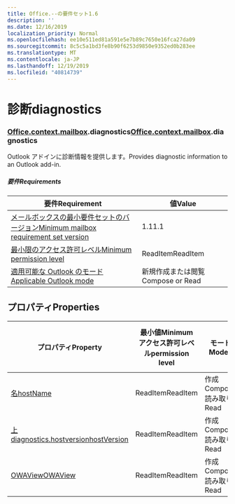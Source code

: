 ```yaml
---
title: Office.--の要件セット1.6
description: ''
ms.date: 12/16/2019
localization_priority: Normal
ms.openlocfilehash: ee10e511ed81a591e5e7b89c7650e16fca27da09
ms.sourcegitcommit: 8c5c5a1bd3fe8b90f6253d9850e9352ed0b283ee
ms.translationtype: MT
ms.contentlocale: ja-JP
ms.lasthandoff: 12/19/2019
ms.locfileid: "40814739"
---
```

# <a name="diagnostics"></a><span data-ttu-id="d9a83-102">診断</span><span class="sxs-lookup"><span data-stu-id="d9a83-102">diagnostics</span></span>

### <a name="officeofficemdcontextofficecontextmdmailboxofficecontextmailboxmddiagnostics"></a><span data-ttu-id="d9a83-103">[Office](office.md)[.context](office.context.md)[.mailbox](office.context.mailbox.md).diagnostics</span><span class="sxs-lookup"><span data-stu-id="d9a83-103">[Office](office.md)[.context](office.context.md)[.mailbox](office.context.mailbox.md).diagnostics</span></span>

<span data-ttu-id="d9a83-104">Outlook アドインに診断情報を提供します。</span><span class="sxs-lookup"><span data-stu-id="d9a83-104">Provides diagnostic information to an Outlook add-in.</span></span>

##### <a name="requirements"></a><span data-ttu-id="d9a83-105">要件</span><span class="sxs-lookup"><span data-stu-id="d9a83-105">Requirements</span></span>

|<span data-ttu-id="d9a83-106">要件</span><span class="sxs-lookup"><span data-stu-id="d9a83-106">Requirement</span></span>| <span data-ttu-id="d9a83-107">値</span><span class="sxs-lookup"><span data-stu-id="d9a83-107">Value</span></span>|
|---|---|
|[<span data-ttu-id="d9a83-108">メールボックスの最小要件セットのバージョン</span><span class="sxs-lookup"><span data-stu-id="d9a83-108">Minimum mailbox requirement set version</span></span>](../../requirement-sets/outlook-api-requirement-sets.md)| <span data-ttu-id="d9a83-109">1.1</span><span class="sxs-lookup"><span data-stu-id="d9a83-109">1.1</span></span>|
|[<span data-ttu-id="d9a83-110">最小限のアクセス許可レベル</span><span class="sxs-lookup"><span data-stu-id="d9a83-110">Minimum permission level</span></span>](/outlook/add-ins/understanding-outlook-add-in-permissions)| <span data-ttu-id="d9a83-111">ReadItem</span><span class="sxs-lookup"><span data-stu-id="d9a83-111">ReadItem</span></span>|
|[<span data-ttu-id="d9a83-112">適用可能な Outlook のモード</span><span class="sxs-lookup"><span data-stu-id="d9a83-112">Applicable Outlook mode</span></span>](/outlook/add-ins/#extension-points)| <span data-ttu-id="d9a83-113">新規作成または閲覧</span><span class="sxs-lookup"><span data-stu-id="d9a83-113">Compose or Read</span></span>|

## <a name="properties"></a><span data-ttu-id="d9a83-114">プロパティ</span><span class="sxs-lookup"><span data-stu-id="d9a83-114">Properties</span></span>

| <span data-ttu-id="d9a83-115">プロパティ</span><span class="sxs-lookup"><span data-stu-id="d9a83-115">Property</span></span> | <span data-ttu-id="d9a83-116">最小値</span><span class="sxs-lookup"><span data-stu-id="d9a83-116">Minimum</span></span><br><span data-ttu-id="d9a83-117">アクセス許可レベル</span><span class="sxs-lookup"><span data-stu-id="d9a83-117">permission level</span></span> | <span data-ttu-id="d9a83-118">モード</span><span class="sxs-lookup"><span data-stu-id="d9a83-118">Modes</span></span> | <span data-ttu-id="d9a83-119">戻り値の種類</span><span class="sxs-lookup"><span data-stu-id="d9a83-119">Return type</span></span> | <span data-ttu-id="d9a83-120">最小値</span><span class="sxs-lookup"><span data-stu-id="d9a83-120">Minimum</span></span><br><span data-ttu-id="d9a83-121">要件セット</span><span class="sxs-lookup"><span data-stu-id="d9a83-121">requirement set</span></span> |
|---|---|---|---|:---:|
| [<span data-ttu-id="d9a83-122">名</span><span class="sxs-lookup"><span data-stu-id="d9a83-122">hostName</span></span>](/javascript/api/outlook/office.diagnostics?view=outlook-js-1.6#hostname) | <span data-ttu-id="d9a83-123">ReadItem</span><span class="sxs-lookup"><span data-stu-id="d9a83-123">ReadItem</span></span> | <span data-ttu-id="d9a83-124">作成</span><span class="sxs-lookup"><span data-stu-id="d9a83-124">Compose</span></span><br><span data-ttu-id="d9a83-125">読み取り</span><span class="sxs-lookup"><span data-stu-id="d9a83-125">Read</span></span> | <span data-ttu-id="d9a83-126">String</span><span class="sxs-lookup"><span data-stu-id="d9a83-126">String</span></span> | [<span data-ttu-id="d9a83-127">1.1</span><span class="sxs-lookup"><span data-stu-id="d9a83-127">1.1</span></span>](../requirement-set-1.1/outlook-requirement-set-1.1.md) |
| [<span data-ttu-id="d9a83-128">上 diagnostics.hostversion</span><span class="sxs-lookup"><span data-stu-id="d9a83-128">hostVersion</span></span>](/javascript/api/outlook/office.diagnostics?view=outlook-js-1.6#hostversion) | <span data-ttu-id="d9a83-129">ReadItem</span><span class="sxs-lookup"><span data-stu-id="d9a83-129">ReadItem</span></span> | <span data-ttu-id="d9a83-130">作成</span><span class="sxs-lookup"><span data-stu-id="d9a83-130">Compose</span></span><br><span data-ttu-id="d9a83-131">読み取り</span><span class="sxs-lookup"><span data-stu-id="d9a83-131">Read</span></span> | <span data-ttu-id="d9a83-132">String</span><span class="sxs-lookup"><span data-stu-id="d9a83-132">String</span></span> | [<span data-ttu-id="d9a83-133">1.1</span><span class="sxs-lookup"><span data-stu-id="d9a83-133">1.1</span></span>](../requirement-set-1.1/outlook-requirement-set-1.1.md) |
| [<span data-ttu-id="d9a83-134">OWAView</span><span class="sxs-lookup"><span data-stu-id="d9a83-134">OWAView</span></span>](/javascript/api/outlook/office.diagnostics?view=outlook-js-1.6#owaview) | <span data-ttu-id="d9a83-135">ReadItem</span><span class="sxs-lookup"><span data-stu-id="d9a83-135">ReadItem</span></span> | <span data-ttu-id="d9a83-136">作成</span><span class="sxs-lookup"><span data-stu-id="d9a83-136">Compose</span></span><br><span data-ttu-id="d9a83-137">読み取り</span><span class="sxs-lookup"><span data-stu-id="d9a83-137">Read</span></span> | <span data-ttu-id="d9a83-138">String</span><span class="sxs-lookup"><span data-stu-id="d9a83-138">String</span></span> | [<span data-ttu-id="d9a83-139">1.1</span><span class="sxs-lookup"><span data-stu-id="d9a83-139">1.1</span></span>](../requirement-set-1.1/outlook-requirement-set-1.1.md) |
